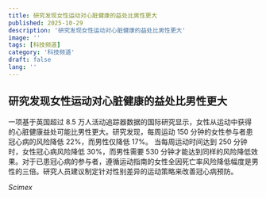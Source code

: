 ```yaml
---
title: 研究发现女性运动对心脏健康的益处比男性更大
published: 2025-10-29
description: '研究发现女性运动对心脏健康的益处比男性更大'
image: ''
tags: [科技频道]
category: '科技频道'
draft: false
lang: ''
---
```


## 研究发现女性运动对心脏健康的益处比男性更大

一项基于英国超过 8.5 万人活动追踪器数据的国际研究显示，女性从运动中获得的心脏健康益处可能比男性更大。研究发现，每周运动 150 分钟的女性参与者患冠心病的风险降低 22%，而男性仅降低 17%。
当每周运动时间达到 250 分钟时，女性冠心病风险降低 30%，而男性需要 530 分钟才能达到同样的风险降低效果。对于已患冠心病的参与者，遵循运动指南的女性全因死亡率风险降低幅度是男性的三倍。研究人员建议制定针对性别差异的运动策略来改善冠心病预防。

*Scimex*
